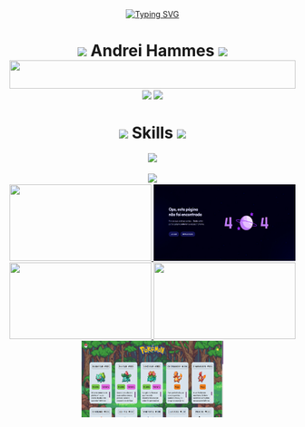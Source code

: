 <div align="center" style="text-align: center;">
  <a href="https://git.io/typing-svg">
    <img src="https://readme-typing-svg.herokuapp.com/?center=true&vCenter=true&color=42C920&lines=Hello,+I+am+Andrei+💫;I+am+a+Full-Stack+developer+💻;welcome+to+my+profile+" alt="Typing SVG">
  </a>
</div>

<h1 align="center" style="margin-bottom: 0;">
  <img src="https://media.giphy.com/media/vGWZEktceb6HS/giphy.gif" width="30">
  Andrei Hammes <img src="https://media.giphy.com/media/vGWZEktceb6HS/giphy.gif" width="30">
</h1>

<img width="100%" height="50" src="https://i.imgur.com/dBaSKWF.gif" />

<div align="center">
  
  <img height="150em" src="https://github-readme-stats-sigma-five.vercel.app/api?username=andreihammes&show_icons=true&theme=midnight-purple&include_all_commits=true&count_private=true"/>
  <img height="150em" src="https://github-readme-stats-sigma-five.vercel.app/api/top-langs/?username=andreihammes&theme=midnight-purple&hide_border=false&&layout=compact"/>
</div>


<h1 align="center">
  <img src="https://media.giphy.com/media/mPJZA10THoWoTbW8uV/giphy.gif" width="30">
  Skills
  <img src="https://media.giphy.com/media/mPJZA10THoWoTbW8uV/giphy.gif" width="30">
</h1>

<div align="center">
  <img src="https://skillicons.dev/icons?i=html,css,js,py,git,github,vscode,notion&perline=14" />
</div>

<br>

<div align="center">
  <img src="https://media.giphy.com/media/v1.Y2lkPTc5MGI3NjExbjlkOXZjczl1Z2c0cmdxdXg0bHFmdW9tYnlqd2hycXV2Ynd1c3ZleCZlcD12MV9pbnRlcm5hbF9naWZfYnlfaWQmY3Q9cw/WFZvB7VIXBgiz3oDXE/giphy.gif" width="80">
  </div>

<div align="center"> 
  <a href="https://github.com/AndreiHammes">
    <img src="https://media.licdn.com/dms/image/D4D22AQHHEJ3fB8t7Og/feedshare-shrink_2048_1536/0/1709083090354?e=1715212800&v=beta&t=hJx4hiY4lOySdBy4nmNM6gGR5eBUTJZUySvGzdmqxgM" width="250px" height="135">
  </a>
    <a href="https://github.com/AndreiHammes">
    <img src="https://raw.githubusercontent.com/AndreiHammes/projeto_erro-404/main/img/img-readme.png" width="250px" height="135">
  </a>
    <a href="https://github.com/AndreiHammes">
    <img src="https://media.licdn.com/dms/image/D4D22AQHL7tSPbrFJlQ/feedshare-shrink_800/0/1707886150894?e=1715212800&v=beta&t=fdl4X_pk6ChPJW1cO4f1x4bpC8n4v1E-edS6Bf3mqW4" width="250px" height="135">
  </a>
    <a href="https://github.com/AndreiHammes">
    <img src="https://media.licdn.com/dms/image/C4D22AQF4NzG7Z7wK8A/feedshare-shrink_800/0/1678945220029?e=1715212800&v=beta&t=7GUSzXYFHBVC0tTZfrA5MKiwOUTdTyL7PajZuL_184g" width="250px" height="135">
  </a>
  <a href="https://github.com/AndreiHammes">
    <img src="https://raw.githubusercontent.com/AndreiHammes/Pokedex/main/src/img/readme-img.png" width="250px" height="135">
  </a>

  
</div>






